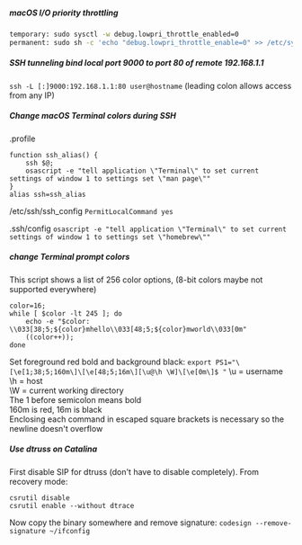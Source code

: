 ##### macOS I/O priority throttling
```bash
temporary: sudo sysctl -w debug.lowpri_throttle_enabled=0  
permanent: sudo sh -c 'echo "debug.lowpri_throttle_enable=0" >> /etc/sysctl.conf'  
```
##### SSH tunneling bind local port 9000 to port 80 of remote 192.168.1.1
`ssh -L [:]9000:192.168.1.1:80 user@hostname` (leading colon allows access from any IP)

##### Change macOS Terminal colors during SSH
.profile
```
function ssh_alias() {
    ssh $@;
    osascript -e "tell application \"Terminal\" to set current settings of window 1 to settings set \"man page\""
}
alias ssh=ssh_alias
```
/etc/ssh/ssh_config
`PermitLocalCommand yes`

.ssh/config
`osascript -e "tell application \"Terminal\" to set current settings of window 1 to settings set \"homebrew\""`

##### change Terminal prompt colors
This script shows a list of 256 color options, (8-bit colors maybe not supported everywhere)
```
color=16;
while [ $color -lt 245 ]; do
    echo -e "$color: \\033[38;5;${color}mhello\\033[48;5;${color}mworld\\033[0m"
    ((color++));
done
```
Set foreground red bold and background black: `export PS1="\[\e[1;38;5;160m\]\[\e[48;5;16m\][\u@\h \W]\[\e[0m\]$ "`
\u = username  
\h = host  
\W = current working directory  
The 1 before semicolon means bold  
160m is red, 16m is black  
Enclosing each command in escaped square brackets is necessary so the newline doesn't overflow


##### Use dtruss on Catalina
First disable SIP for dtruss (don't have to disable completely).  From recovery mode:
```
csrutil disable
csrutil enable --without dtrace
```
Now copy the binary somewhere and remove signature:
`codesign --remove-signature ~/ifconfig`
